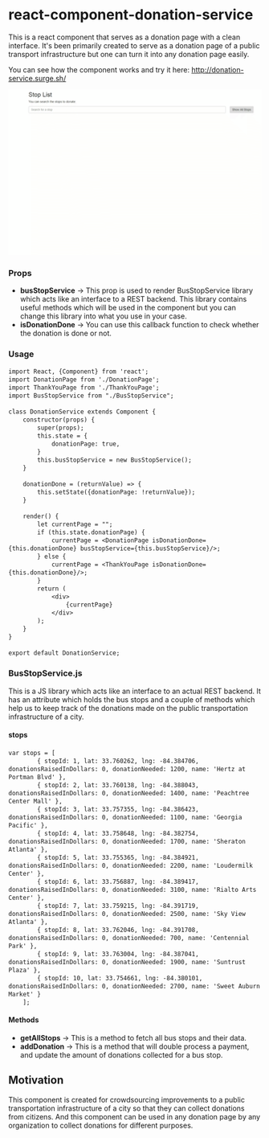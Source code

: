 # react-component-donation-service
This is a react component that serves as a donation page with a clean interface. It's been primarily created to serve as a donation page
of a public transport infrastructure but one can turn it into any donation page easily.

You can see how the component works and try it here: http://donation-service.surge.sh/

![](donation.gif)

### Props

- **busStopService** -> This prop is used to render BusStopService library which acts like an interface to a REST backend. This library contains useful methods which will be used in the component but you can change this library into what you use in your case.
- **isDonationDone** -> You can use this callback function to check whether the donation is done or not.

### Usage

```
import React, {Component} from 'react';
import DonationPage from './DonationPage';
import ThankYouPage from './ThankYouPage';
import BusStopService from "./BusStopService";

class DonationService extends Component {
    constructor(props) {
        super(props);
        this.state = {
            donationPage: true,
        }
        this.busStopService = new BusStopService();
    }

    donationDone = (returnValue) => {
        this.setState({donationPage: !returnValue});
    }

    render() {
        let currentPage = "";
        if (this.state.donationPage) {
            currentPage = <DonationPage isDonationDone={this.donationDone} busStopService={this.busStopService}/>;
        } else {
            currentPage = <ThankYouPage isDonationDone={this.donationDone}/>;
        }
        return (
            <div>
                {currentPage}
            </div>
        );
    }
}

export default DonationService;
```

### BusStopService.js
This is a JS library which acts like an interface to an actual
REST backend. It has an attribute which holds the bus stops
and a couple of methods which help us to keep track
of the donations made on the public transportation infrastructure of a city.

#### stops
```
var stops = [
		{ stopId: 1, lat: 33.760262, lng: -84.384706, donationsRaisedInDollars: 0, donationNeeded: 1200, name: 'Hertz at Portman Blvd' },
		{ stopId: 2, lat: 33.760138, lng: -84.388043, donationsRaisedInDollars: 0, donationNeeded: 1400, name: 'Peachtree Center Mall' },
		{ stopId: 3, lat: 33.757355, lng: -84.386423, donationsRaisedInDollars: 0, donationNeeded: 1100, name: 'Georgia Pacific' },
		{ stopId: 4, lat: 33.758648, lng: -84.382754, donationsRaisedInDollars: 0, donationNeeded: 1700, name: 'Sheraton Atlanta' },
		{ stopId: 5, lat: 33.755365, lng: -84.384921, donationsRaisedInDollars: 0, donationNeeded: 2200, name: 'Loudermilk Center' },
		{ stopId: 6, lat: 33.756887, lng: -84.389417, donationsRaisedInDollars: 0, donationNeeded: 3100, name: 'Rialto Arts Center' },
		{ stopId: 7, lat: 33.759215, lng: -84.391719, donationsRaisedInDollars: 0, donationNeeded: 2500, name: 'Sky View Atlanta' },
		{ stopId: 8, lat: 33.762046, lng: -84.391708, donationsRaisedInDollars: 0, donationNeeded: 700, name: 'Centennial Park' },
		{ stopId: 9, lat: 33.763004, lng: -84.387041, donationsRaisedInDollars: 0, donationNeeded: 1900, name: 'Suntrust Plaza' },
		{ stopId: 10, lat: 33.754661, lng: -84.380101, donationsRaisedInDollars: 0, donationNeeded: 2700, name: 'Sweet Auburn Market' }
	];
 ```

#### Methods
- **getAllStops** -> This is a method to fetch all bus stops and their data.
- **addDonation** -> This is a method that will double process a payment, and
update the amount of donations collected for a bus stop.

## Motivation

This component is created for crowdsourcing improvements to a public transportation infrastructure of a city so that they can collect donations from citizens. And this component can be used in any donation page by any organization to collect donations for different purposes.

